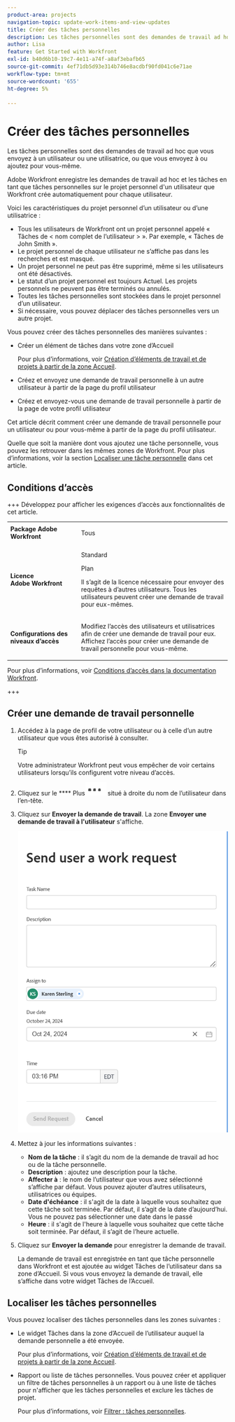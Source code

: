 ```yaml
---
product-area: projects
navigation-topic: update-work-items-and-view-updates
title: Créer des tâches personnelles
description: Les tâches personnelles sont des demandes de travail ad hoc que vous envoyez à un utilisateur ou à vous-même, ou des tâches que vous créez pour vous-même dans votre zone d’Accueil. Workfront enregistre les demandes de travail ad hoc et les tâches à effectuer en tant que tâches personnelles.
author: Lisa
feature: Get Started with Workfront
exl-id: b40d6b10-19c7-4e11-a74f-a8af3ebafb65
source-git-commit: 4ef71db5d93e314b746e8acdbf90fd041c6e71ae
workflow-type: tm+mt
source-wordcount: '655'
ht-degree: 5%

---
```


# Créer des tâches personnelles

<!--Audited: 10/2024-->

Les tâches personnelles sont des demandes de travail ad hoc que vous envoyez à un utilisateur ou une utilisatrice, ou que vous envoyez à ou ajoutez pour vous-même.

Adobe Workfront enregistre les demandes de travail ad hoc et les tâches en tant que tâches personnelles sur le projet personnel d&#39;un utilisateur que Workfront crée automatiquement pour chaque utilisateur.

Voici les caractéristiques du projet personnel d’un utilisateur ou d’une utilisatrice :

* Tous les utilisateurs de Workfront ont un projet personnel appelé « Tâches de &lt; nom complet de l’utilisateur > ». Par exemple, « Tâches de John Smith ».
* Le projet personnel de chaque utilisateur ne s’affiche pas dans les recherches et est masqué.
* Un projet personnel ne peut pas être supprimé, même si les utilisateurs ont été désactivés.
* Le statut d’un projet personnel est toujours Actuel. Les projets personnels ne peuvent pas être terminés ou annulés.
* Toutes les tâches personnelles sont stockées dans le projet personnel d’un utilisateur.
* Si nécessaire, vous pouvez déplacer des tâches personnelles vers un autre projet.

Vous pouvez créer des tâches personnelles des manières suivantes :

* Créer un élément de tâches dans votre zone d’Accueil

  Pour plus d’informations, voir [Création d’éléments de travail et de projets à partir de la zone Accueil](/help/quicksilver/workfront-basics/using-home/using-the-home-area/create-work-items-in-home.md).

* Créez et envoyez une demande de travail personnelle à un autre utilisateur à partir de la page du profil utilisateur
* Créez et envoyez-vous une demande de travail personnelle à partir de la page de votre profil utilisateur

Cet article décrit comment créer une demande de travail personnelle pour un utilisateur ou pour vous-même à partir de la page du profil utilisateur.

Quelle que soit la manière dont vous ajoutez une tâche personnelle, vous pouvez les retrouver dans les mêmes zones de Workfront. Pour plus d’informations, voir la section [Localiser une tâche personnelle](#locate-personal-tasks) dans cet article.

## Conditions d’accès

+++ Développez pour afficher les exigences d’accès aux fonctionnalités de cet article.

<table style="table-layout:auto"> 
 <col> 
 </col> 
 <col> 
 </col> 
 <tbody> 
  <tr> 
   <td role="rowheader"><strong>Package Adobe Workfront</strong></td> 
   <td> <p>Tous</p> </td> 
  </tr> 
  <tr> 
   <td role="rowheader"><strong>Licence Adobe Workfront</strong></td> 
   <td> 
   <p>Standard<p>
   <p>Plan</p>
   <p>Il s’agit de la licence nécessaire pour envoyer des requêtes à d’autres utilisateurs. Tous les utilisateurs peuvent créer une demande de travail pour eux-mêmes.</p> 
    </td> 
  </tr> 
  <tr> 
   <td role="rowheader"><strong>Configurations des niveaux d’accès</strong></td> 
   <td> <p>Modifiez l’accès des utilisateurs et utilisatrices afin de créer une demande de travail pour eux. Affichez l’accès pour créer une demande de travail personnelle pour vous-même. </p>
   </td> 
  </tr>

</tbody> 
</table>

Pour plus d’informations, voir [Conditions d’accès dans la documentation Workfront](/help/quicksilver/administration-and-setup/add-users/access-levels-and-object-permissions/access-level-requirements-in-documentation.md).

+++

<!--Old:
<table style="table-layout:auto"> 
 <col> 
 </col> 
 <col> 
 </col> 
 <tbody> 
  <tr> 
   <td role="rowheader"><strong>Adobe Workfront plan</strong></td> 
   <td> <p>Any</p> </td> 
  </tr> 
  <tr> 
   <td role="rowheader"><strong>Adobe Workfront license*</strong></td> 
   <td> 
   <p>New: Standard to send requests to other users. All users can create a work request for themselves.</p> 
   <p>Current: Plan to send requests to other users. All users can create a work request for themselves.</p>
    </td> 
  </tr> 
  <tr> 
   <td role="rowheader"><strong>Access level configurations</strong></td> 
   <td> <p>Edit access to Users to create a work request for them. View access to create a personal work request for yourself. </p>
   </td> 
  </tr> 
 
 </tbody> 
</table>-->


## Créer une demande de travail personnelle

1. Accédez à la page de profil de votre utilisateur ou à celle d’un autre utilisateur que vous êtes autorisé à consulter.

   >[!TIP]
   >
   >Votre administrateur Workfront peut vous empêcher de voir certains utilisateurs lorsqu’ils configurent votre niveau d’accès.

1. Cliquez sur le **** Plus![](assets/more-menu.png) situé à droite du nom de l’utilisateur dans l’en-tête.
1. Cliquez sur **Envoyer la demande de travail**.
La zone **Envoyer une demande de travail à l&#39;utilisateur** s&#39;affiche.

   ![](assets/personal-task-box.png)
1. Mettez à jour les informations suivantes :

   * **Nom de la tâche** : il s’agit du nom de la demande de travail ad hoc ou de la tâche personnelle.
   * **Description** : ajoutez une description pour la tâche.
   * **Affecter à** : le nom de l’utilisateur que vous avez sélectionné s’affiche par défaut. Vous pouvez ajouter d’autres utilisateurs, utilisatrices ou équipes.
   * **Date d&#39;échéance** : il s&#39;agit de la date à laquelle vous souhaitez que cette tâche soit terminée. Par défaut, il s’agit de la date d’aujourd’hui. Vous ne pouvez pas sélectionner une date dans le passé
   * **Heure** : il s&#39;agit de l&#39;heure à laquelle vous souhaitez que cette tâche soit terminée. Par défaut, il s’agit de l’heure actuelle.

1. Cliquez sur **Envoyer la demande** pour enregistrer la demande de travail.

   La demande de travail est enregistrée en tant que tâche personnelle dans Workfront et est ajoutée au widget Tâches de l’utilisateur dans sa zone d’Accueil. Si vous vous envoyez la demande de travail, elle s’affiche dans votre widget Tâches de l’Accueil.


## Localiser les tâches personnelles

Vous pouvez localiser des tâches personnelles dans les zones suivantes :

* Le widget Tâches dans la zone d’Accueil de l’utilisateur auquel la demande personnelle a été envoyée.

  Pour plus d’informations, voir [Création d’éléments de travail et de projets à partir de la zone Accueil](/help/quicksilver/workfront-basics/using-home/using-the-home-area/create-work-items-in-home.md).

* Rapport ou liste de tâches personnelles. Vous pouvez créer et appliquer un filtre de tâches personnelles à un rapport ou à une liste de tâches pour n&#39;afficher que les tâches personnelles et exclure les tâches de projet.

  Pour plus d’informations, voir [Filtrer : tâches personnelles](/help/quicksilver/reports-and-dashboards/reports/custom-view-filter-grouping-samples/filter-personal-tasks.md).

